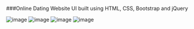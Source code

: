 ###Online Dating Website
UI built using HTML, CSS, Bootstrap and jQuery


![image](https://cloud.githubusercontent.com/assets/18251657/21745517/1cbab050-d4fc-11e6-9590-7e8983b758b6.png)
![image](https://cloud.githubusercontent.com/assets/18251657/21745519/248869ee-d4fc-11e6-9d27-c1d2813425e2.png)
![image](https://cloud.githubusercontent.com/assets/18251657/21745522/27e2e7c2-d4fc-11e6-8ce8-bd2911c65b6c.png)
![image](https://cloud.githubusercontent.com/assets/18251657/21745523/2db12c0e-d4fc-11e6-8ec5-4e446a01a2c6.png)
